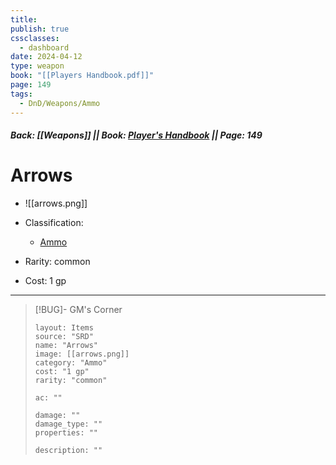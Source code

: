 ```yaml
---
title: 
publish: true
cssclasses:
  - dashboard
date: 2024-04-12
type: weapon
book: "[[Players Handbook.pdf]]"
page: 149
tags:
  - DnD/Weapons/Ammo
---
```


##### Back: [[Weapons]] || Book: [Player's Handbook](https://drive.google.com/drive/folders/1O5bhpYizcIT5xxAoLOuzCRht_PVS7VSG?usp=sharing) || Page: 149

# Arrows

- ![[arrows.png]]

- Classification:
    - [Ammo](https://benl0.github.io/The-Editors-Dungeon/tags/DnD/Weapons/Ammo)
- Rarity: common
- Cost: 1 gp


---

> [!BUG]- GM's Corner
>
> ```statblock
> layout: Items
> source: "SRD"
> name: "Arrows"
> image: [[arrows.png]]
> category: "Ammo"
> cost: "1 gp"
> rarity: "common"
>
> ac: ""
>
> damage: ""
> damage_type: ""
> properties: ""
>
> description: ""
> ```
